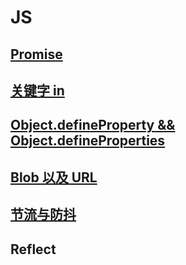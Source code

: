 # JS

## [Promise](./Promise.md)

## [关键字 in](./keywords_in.md)

## [Object.defineProperty && Object.defineProperties](./Object.defineProperty.md)

## [Blob 以及 URL](./Blob&Url.md)

## [节流与防抖](./throttleAndDebounce.js)

## Reflect